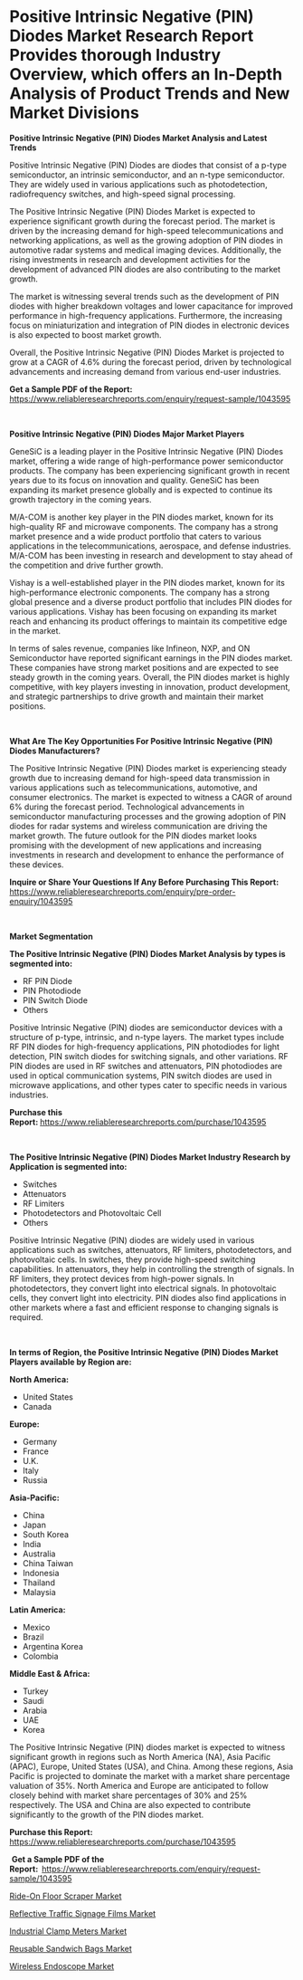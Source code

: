 <p><h1>Positive Intrinsic Negative (PIN) Diodes Market Research Report Provides thorough Industry Overview, which offers an In-Depth Analysis of Product Trends and New Market Divisions</h1></p><p><strong>Positive Intrinsic Negative (PIN) Diodes Market Analysis and Latest Trends</strong></p>
<p><p>Positive Intrinsic Negative (PIN) Diodes are diodes that consist of a p-type semiconductor, an intrinsic semiconductor, and an n-type semiconductor. They are widely used in various applications such as photodetection, radiofrequency switches, and high-speed signal processing.</p><p>The Positive Intrinsic Negative (PIN) Diodes Market is expected to experience significant growth during the forecast period. The market is driven by the increasing demand for high-speed telecommunications and networking applications, as well as the growing adoption of PIN diodes in automotive radar systems and medical imaging devices. Additionally, the rising investments in research and development activities for the development of advanced PIN diodes are also contributing to the market growth.</p><p>The market is witnessing several trends such as the development of PIN diodes with higher breakdown voltages and lower capacitance for improved performance in high-frequency applications. Furthermore, the increasing focus on miniaturization and integration of PIN diodes in electronic devices is also expected to boost market growth.</p><p>Overall, the Positive Intrinsic Negative (PIN) Diodes Market is projected to grow at a CAGR of 4.6% during the forecast period, driven by technological advancements and increasing demand from various end-user industries.</p></p>
<p><strong>Get a Sample PDF of the Report:&nbsp;</strong> <a href="https://www.reliableresearchreports.com/enquiry/request-sample/1043595">https://www.reliableresearchreports.com/enquiry/request-sample/1043595</a></p>
<p>&nbsp;</p>
<p><strong>Positive Intrinsic Negative (PIN) Diodes Major Market Players</strong></p>
<p><p>GeneSiC is a leading player in the Positive Intrinsic Negative (PIN) Diodes market, offering a wide range of high-performance power semiconductor products. The company has been experiencing significant growth in recent years due to its focus on innovation and quality. GeneSiC has been expanding its market presence globally and is expected to continue its growth trajectory in the coming years.</p><p>M/A-COM is another key player in the PIN diodes market, known for its high-quality RF and microwave components. The company has a strong market presence and a wide product portfolio that caters to various applications in the telecommunications, aerospace, and defense industries. M/A-COM has been investing in research and development to stay ahead of the competition and drive further growth.</p><p>Vishay is a well-established player in the PIN diodes market, known for its high-performance electronic components. The company has a strong global presence and a diverse product portfolio that includes PIN diodes for various applications. Vishay has been focusing on expanding its market reach and enhancing its product offerings to maintain its competitive edge in the market.</p><p>In terms of sales revenue, companies like Infineon, NXP, and ON Semiconductor have reported significant earnings in the PIN diodes market. These companies have strong market positions and are expected to see steady growth in the coming years. Overall, the PIN diodes market is highly competitive, with key players investing in innovation, product development, and strategic partnerships to drive growth and maintain their market positions.</p></p>
<p>&nbsp;</p>
<p><strong>What Are The Key Opportunities For Positive Intrinsic Negative (PIN) Diodes Manufacturers?</strong></p>
<p><p>The Positive Intrinsic Negative (PIN) Diodes market is experiencing steady growth due to increasing demand for high-speed data transmission in various applications such as telecommunications, automotive, and consumer electronics. The market is expected to witness a CAGR of around 6% during the forecast period. Technological advancements in semiconductor manufacturing processes and the growing adoption of PIN diodes for radar systems and wireless communication are driving the market growth. The future outlook for the PIN diodes market looks promising with the development of new applications and increasing investments in research and development to enhance the performance of these devices.</p></p>
<p><strong>Inquire or Share Your Questions If Any Before Purchasing This Report:</strong> <a href="https://www.reliableresearchreports.com/enquiry/pre-order-enquiry/1043595">https://www.reliableresearchreports.com/enquiry/pre-order-enquiry/1043595</a></p>
<p>&nbsp;</p>
<p><strong>Market Segmentation</strong></p>
<p><strong>The Positive Intrinsic Negative (PIN) Diodes Market Analysis by types is segmented into:</strong></p>
<p><ul><li>RF PIN Diode</li><li>PIN Photodiode</li><li>PIN Switch Diode</li><li>Others</li></ul></p>
<p><p>Positive Intrinsic Negative (PIN) diodes are semiconductor devices with a structure of p-type, intrinsic, and n-type layers. The market types include RF PIN diodes for high-frequency applications, PIN photodiodes for light detection, PIN switch diodes for switching signals, and other variations. RF PIN diodes are used in RF switches and attenuators, PIN photodiodes are used in optical communication systems, PIN switch diodes are used in microwave applications, and other types cater to specific needs in various industries.</p></p>
<p><strong>Purchase this Report:&nbsp;</strong><a href="https://www.reliableresearchreports.com/purchase/1043595">https://www.reliableresearchreports.com/purchase/1043595</a></p>
<p>&nbsp;</p>
<p><strong>The Positive Intrinsic Negative (PIN) Diodes Market Industry Research by Application is segmented into:</strong></p>
<p><ul><li>Switches</li><li>Attenuators</li><li>RF Limiters</li><li>Photodetectors and Photovoltaic Cell</li><li>Others</li></ul></p>
<p><p>Positive Intrinsic Negative (PIN) diodes are widely used in various applications such as switches, attenuators, RF limiters, photodetectors, and photovoltaic cells. In switches, they provide high-speed switching capabilities. In attenuators, they help in controlling the strength of signals. In RF limiters, they protect devices from high-power signals. In photodetectors, they convert light into electrical signals. In photovoltaic cells, they convert light into electricity. PIN diodes also find applications in other markets where a fast and efficient response to changing signals is required.</p></p>
<p>&nbsp;</p>
<p><strong>In terms of Region, the Positive Intrinsic Negative (PIN) Diodes Market Players available by Region are:</strong></p>
<p>
    <p> <strong> North America: </strong>
        <ul>
            <li>United States</li>
            <li>Canada</li>
        </ul>
        </p> 
    <p> <strong> Europe: </strong>
        <ul>
            <li>Germany</li>
            <li>France</li>
            <li>U.K.</li>
            <li>Italy</li>
            <li>Russia</li>
        </ul>
        </p> 
    <p> <strong> Asia-Pacific: </strong>
        <ul>
            <li>China</li>
            <li>Japan</li>
            <li>South Korea</li>
            <li>India</li>
            <li>Australia</li>
            <li>China Taiwan</li>
            <li>Indonesia</li>
            <li>Thailand</li>
            <li>Malaysia</li>
        </ul>
        </p> 
    <p> <strong> Latin America: </strong>
        <ul>
            <li>Mexico</li>
            <li>Brazil</li>
            <li>Argentina Korea</li>
            <li>Colombia</li>
        </ul>
        </p> 
    <p> <strong> Middle East & Africa: </strong>
        <ul>
            <li>Turkey</li>
            <li>Saudi</li>
            <li>Arabia</li>
            <li>UAE</li>
            <li>Korea</li>
        </ul>
    </p>
    </p>
<p><p>The Positive Intrinsic Negative (PIN) diodes market is expected to witness significant growth in regions such as North America (NA), Asia Pacific (APAC), Europe, United States (USA), and China. Among these regions, Asia Pacific is projected to dominate the market with a market share percentage valuation of 35%. North America and Europe are anticipated to follow closely behind with market share percentages of 30% and 25% respectively. The USA and China are also expected to contribute significantly to the growth of the PIN diodes market.</p></p>
<p><strong>Purchase this Report: </strong><a href="https://www.reliableresearchreports.com/purchase/1043595">https://www.reliableresearchreports.com/purchase/1043595</a></p>
<p>&nbsp;<strong>Get a Sample PDF of the Report:&nbsp;&nbsp;</strong><a href="https://www.reliableresearchreports.com/enquiry/request-sample/1043595">https://www.reliableresearchreports.com/enquiry/request-sample/1043595</a></p>
<p><strong></strong></p>
<p><p><a href="https://gentle-editor-9db.notion.site/Ride-On-Floor-Scraper-Market-Size-Growth-and-Forecast-from-2024-2031-0a175f59c7db4e81b6244af8ae167c85">Ride-On Floor Scraper Market</a></p><p><a href="https://view.publitas.com/reportprime-1/reflective-traffic-signage-films-market-size-share-trends-analysis-report-by-application-regional-outlook-competitive-strategies-and-segment-forecasts-2024-2031/">Reflective Traffic Signage Films Market</a></p><p><a href="https://cautious-neon-760.notion.site/Industrial-Clamp-Meters-Market-Challenges-Opportunities-and-Growth-Drivers-and-Major-Market-Playe-8d2cc2a40ede46d386fa939b9df4234d">Industrial Clamp Meters Market</a></p><p><a href="https://view.publitas.com/reportprime-1/reusable-sandwich-bags-market-size-and-examines-its-market-scope-with-a-primary-focus-on-growth-opportunities-and-forecasted-trends-spanning-from-2024-to-2031/">Reusable Sandwich Bags Market</a></p><p><a href="https://frill-swim-3cd.notion.site/Wireless-Endoscope-Market-Size-Market-Share-and-Global-Market-Analysis-Report-2024-2031-7b7b4d121e1d484b9ce97ec10fb646b7">Wireless Endoscope Market</a></p></p>